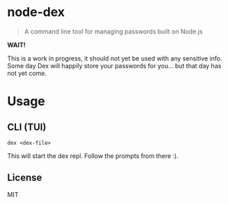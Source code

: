 # node-dex

> A command line tool for managing passwords built on Node.js

**WAIT!**

This is a work in progress, it should not yet be used with any sensitive info. Some day Dex will happily store your passwords for you... but that day has not yet come.

# Usage

## CLI (TUI)

```shell
dex <dex-file>
```

This will start the dex repl. Follow the prompts from there :).

## License

MIT
